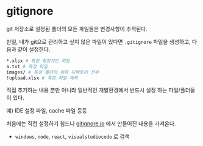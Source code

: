 # gitignore

git 저장소로 설정된 폴더의 모든 파일들은 변경사항이 추적된다.

만일, 내가 git으로 관리하고 싶지 않은 파일이 있다면 `.gitignore` 파일을 생성하고, 다음과 같이 설정한다.



```bash
*.xlsx # 특정 확장자인 파일
a.txt # 특정 파일
images/ # 특정 폴더의 하위 디렉토리 전부
!upload.xlsx # 특정 파일 제외
```



직접 추가하는 내용 뿐만 아니라 일반적인 개발환경에서 반드시 설정 하는 파일/폴더들이 있다. 

예) IDE 설정 파일, cache 파일 등등

처음에는 직접 설정하기 힘드니 [gitignore.io](https://www.gitignore.io/) 에서 만들어진 내용을 가져온다.

- `windows`, `node`, `react`, `visualstudiocode` 로 검색

